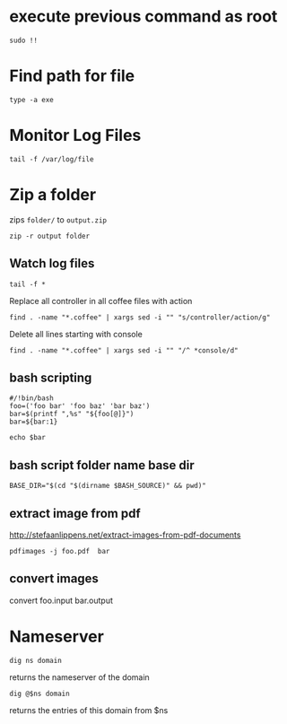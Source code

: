 # execute previous command as root

    sudo !!

Find path for file
==================

    type -a exe

Monitor Log Files
=================

    tail -f /var/log/file

Zip a folder
============

zips `folder/` to `output.zip`

    zip -r output folder

Watch log files
---------------

    tail -f *


Replace all controller in all coffee files with action

    find . -name "*.coffee" | xargs sed -i "" "s/controller/action/g"

Delete all lines starting with console

    find . -name "*.coffee" | xargs sed -i "" "/^ *console/d"

bash scripting
--------------

    #/!bin/bash
    foo=('foo bar' 'foo baz' 'bar baz')
    bar=$(printf ",%s" "${foo[@]}")
    bar=${bar:1}

    echo $bar
    
## bash script folder name base dir

    BASE_DIR="$(cd "$(dirname $BASH_SOURCE)" && pwd)"

extract image from pdf
----------------------
http://stefaanlippens.net/extract-images-from-pdf-documents

    pdfimages -j foo.pdf  bar

convert images
--------------

convert foo.input bar.output

# Nameserver

    dig ns domain

returns the nameserver of the domain

    dig @$ns domain

returns the entries of this domain from $ns
